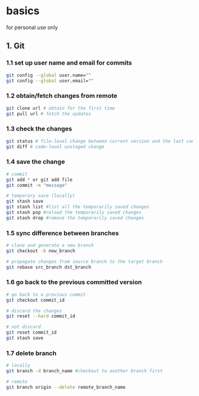 # basics
for personal use only


## 1. Git

### 1.1 set up user name and email for commits
```bash
git config --global user.name=""
git config --global user.email=""
```

### 1.2 obtain/fetch changes from remote
```bash
git clone url # obtain for the first time
git pull url # fetch the updates
```

### 1.3 check the changes
```bash
git status # file-level change between current version and the last commited version
git diff # code-level unstaged change
```

### 1.4 save the change
```bash
# commit
git add * or git add file
git commit -m "message"

# temporary save (locally)
git stash save
git stash list #list all the temporarily saved changes
git stash pop #reload the temporarily saved changes
git stash drop #remove the temporarily saved changes
```

### 1.5 sync difference between branches
```bash
# clone and generate a new branch
git checkout -b new_branch 

# propagate changes from source branch to the target branch
git rebase src_branch dst_branch
```

### 1.6 go back to the previous committed version

```bash
# go back to a previous commit
git checkout commit_id

# discard the changes
git reset --hard commit_id

# not discard
git reset commit_id
git stash save
```

### 1.7 delete branch
```bash
# locally
git branch -d branch_name #checkout to another branch first

# remote
git branch origin --delete remote_branch_name
```
